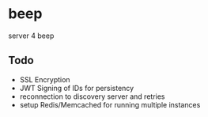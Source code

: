 # beep

server 4 beep

## Todo

- SSL Encryption
- JWT Signing of IDs for persistency
- reconnection to discovery server and retries
- setup Redis/Memcached for running multiple instances
